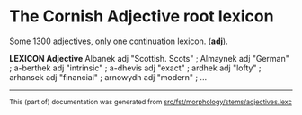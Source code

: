 # The Cornish Adjective root lexicon

Some 1300 adjectives, only one continuation lexicon. (**adj**).

**LEXICON Adjective** 
Albanek adj "Scottish. Scots" ; 
Almaynek adj "German" ; 
a-berthek adj "intrinsic" ; 
a-dhevis adj "exact" ; 
ardhek adj "lofty" ; 
arhansek adj "financial" ; 
arnowydh adj "modern" ; 
...

* * *

<small>This (part of) documentation was generated from [src/fst/morphology/stems/adjectives.lexc](https://github.com/giellalt/lang-cor/blob/main/src/fst/morphology/stems/adjectives.lexc)</small>

